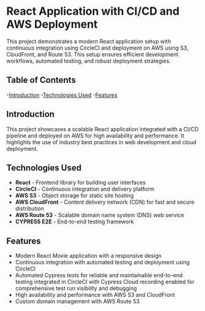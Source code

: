# React Application with CI/CD and AWS Deployment

This project demonstrates a modern React application setup with continuous integration using CircleCI and deployment on AWS using S3, CloudFront, and Route 53. This setup ensures efficient development workflows, automated testing, and robust deployment strategies.

## Table of Contents
-[Introduction](#introduction)
-[Technologies Used](#technologies-used)
-[Features](#features)

## Introduction

This project showcases a scalable React application integrated with a CI/CD pipeline and deployed on AWS for high availability and performance. It highlights the use of industry best practices in web development and cloud deployment.

## Technologies Used

- **React** - Frontend library for building user interfaces
- **CircleCI** - Continuous integration and delivery platform
- **AWS S3** - Object storage for static site hosting
- **AWS CloudFront** - Content delivery network (CDN) for fast and secure distribution
- **AWS Route 53** - Scalable domain name system (DNS) web service
- **CYPRESS E2E** - End-to-end testing framework

## Features

- Modern React Movie application with a responsive design
- Continuous integration with automated testing and deployment using CircleCI
- Automated Cypress tests for reliable and maintainable end-to-end testing integrated in CircleCI with Cypress Cloud recording enabled for comprehensive test run visibility and debugging
- High availability and performance with AWS S3 and CloudFront
- Custom domain management with AWS Route 53

